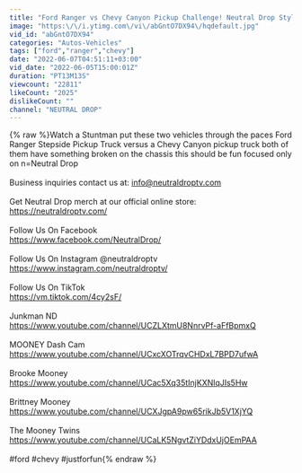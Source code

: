 ```yaml
---
title: "Ford Ranger vs Chevy Canyon Pickup Challenge! Neutral Drop Style!"
image: "https:\/\/i.ytimg.com\/vi\/abGntO7DX94\/hqdefault.jpg"
vid_id: "abGntO7DX94"
categories: "Autos-Vehicles"
tags: ["ford","ranger","chevy"]
date: "2022-06-07T04:51:11+03:00"
vid_date: "2022-06-05T15:00:01Z"
duration: "PT13M13S"
viewcount: "22811"
likeCount: "2025"
dislikeCount: ""
channel: "NEUTRAL DROP"
---
```

{% raw %}Watch a Stuntman put these two vehicles through the paces Ford Ranger Stepside Pickup Truck versus a Chevy Canyon pickup truck both of them have something broken on the chassis this should be fun focused only on n=Neutral Drop<br /><br />Business inquiries contact us at: info@neutraldroptv.com<br /><br />Get Neutral Drop merch at our official online store:<br /><a rel="nofollow" target="blank" href="https://neutraldroptv.com/">https://neutraldroptv.com/</a><br /><br />Follow Us On Facebook<br /><a rel="nofollow" target="blank" href="https://www.facebook.com/NeutralDrop/">https://www.facebook.com/NeutralDrop/</a><br /><br />Follow Us On Instagram @neutraldroptv<br /><a rel="nofollow" target="blank" href="https://www.instagram.com/neutraldroptv/">https://www.instagram.com/neutraldroptv/</a><br /><br />Follow Us On TikTok <br /><a rel="nofollow" target="blank" href="https://vm.tiktok.com/4cy2sF/">https://vm.tiktok.com/4cy2sF/</a><br /><br />Junkman ND<br /><a rel="nofollow" target="blank" href="https://www.youtube.com/channel/UCZLXtmU8NnrvPf-aFfBpmxQ">https://www.youtube.com/channel/UCZLXtmU8NnrvPf-aFfBpmxQ</a><br /><br />MOONEY Dash Cam<br /><a rel="nofollow" target="blank" href="https://www.youtube.com/channel/UCxcXOTrqvCHDxL7BPD7ufwA">https://www.youtube.com/channel/UCxcXOTrqvCHDxL7BPD7ufwA</a><br /><br />Brooke Mooney<br /><a rel="nofollow" target="blank" href="https://www.youtube.com/channel/UCac5Xq35tInjKXNlqJIs5Hw">https://www.youtube.com/channel/UCac5Xq35tInjKXNlqJIs5Hw</a><br /><br />Brittney Mooney<br /><a rel="nofollow" target="blank" href="https://www.youtube.com/channel/UCXJgpA9pw65rikJb5V1XjYQ">https://www.youtube.com/channel/UCXJgpA9pw65rikJb5V1XjYQ</a><br /><br />The Mooney Twins<br /><a rel="nofollow" target="blank" href="https://www.youtube.com/channel/UCaLK5NgvtZiYDdxUjOEmPAA">https://www.youtube.com/channel/UCaLK5NgvtZiYDdxUjOEmPAA</a><br /><br />#ford #chevy  #justforfun{% endraw %}
